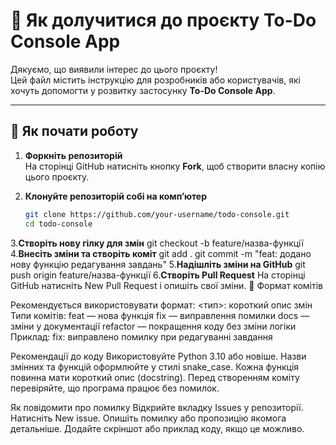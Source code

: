 # 🤝 Як долучитися до проєкту To-Do Console App

Дякуємо, що виявили інтерес до цього проєкту!  
Цей файл містить інструкцію для розробників або користувачів, які хочуть допомогти у розвитку застосунку **To-Do Console App**.

---

## 🔰 Як почати роботу

1. **Форкніть репозиторій**  
   На сторінці GitHub натисніть кнопку **Fork**, щоб створити власну копію цього проєкту.

2. **Клонуйте репозиторій собі на комп’ютер**  
   ```bash
   git clone https://github.com/your-username/todo-console.git
   cd todo-console

3.**Створіть нову гілку для змін**
git checkout -b feature/назва-функції
4.**Внесіть зміни та створіть коміт**
git add .
git commit -m "feat: додано нову функцію редагування завдань"
5.**Надішліть зміни на GitHub**
git push origin feature/назва-функції
6.**Створіть Pull Request**
На сторінці GitHub натисніть New Pull Request і опишіть свої зміни.
🧾 Формат комітів

Рекомендується використовувати формат:
<тип>: короткий опис змін
Типи комітів:
feat — нова функція
fix — виправлення помилки
docs — зміни у документації
refactor — покращення коду без зміни логіки
Приклад:
fix: виправлено помилку при редагуванні завдання

Рекомендації до коду
Використовуйте Python 3.10 або новіше.
Назви змінних та функцій оформлюйте у стилі snake_case.
Кожна функція повинна мати короткий опис (docstring).
Перед створенням коміту перевіряйте, що програма працює без помилок.

Як повідомити про помилку
Відкрийте вкладку Issues у репозиторії.
Натисніть New issue.
Опишіть помилку або пропозицію якомога детальніше.
Додайте скріншот або приклад коду, якщо це можливо.
